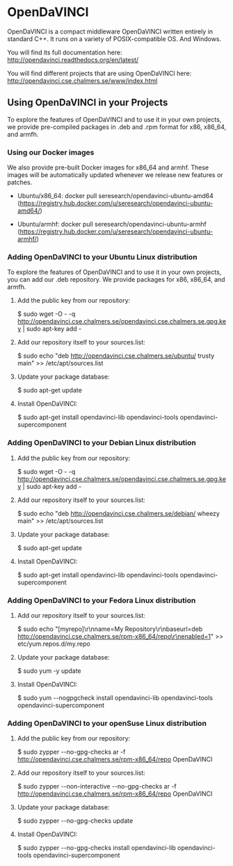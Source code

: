 # OpenDaVINCI

OpenDaVINCI is a compact middleware OpenDaVINCI written entirely in standard C++.
It runs on a variety of POSIX-compatible OS. And Windows.

You will find its full documentation here: http://opendavinci.readthedocs.org/en/latest/

You will find different projects that are using OpenDaVINCI here: http://opendavinci.cse.chalmers.se/www/index.html

## Using OpenDaVINCI in your Projects

To explore the features of OpenDaVINCI and to use it in your own projects, we provide pre-compiled
packages in .deb and .rpm format for x86, x86_64, and armfh.

### Using our Docker images

We also provide pre-built Docker images for x86_64 and armhf. These images will be automatically updated whenever
we release new features or patches.

* Ubuntu/x86_64: docker pull seresearch/opendavinci-ubuntu-amd64 (https://registry.hub.docker.com/u/seresearch/opendavinci-ubuntu-amd64/)

* Ubuntu/armhf: docker pull seresearch/opendavinci-ubuntu-armhf (https://registry.hub.docker.com/u/seresearch/opendavinci-ubuntu-armhf/)

### Adding OpenDaVINCI to your Ubuntu Linux distribution

To explore the features of OpenDaVINCI and to use it in your own projects, you can add our .deb repository. We provide
packages for x86, x86_64, and armfh.

1. Add the public key from our repository:

    $ sudo wget -O - -q http://opendavinci.cse.chalmers.se/opendavinci.cse.chalmers.se.gpg.key | sudo apt-key add -

2. Add our repository itself to your sources.list:

    $ sudo echo "deb http://opendavinci.cse.chalmers.se/ubuntu/ trusty main" >> /etc/apt/sources.list

3. Update your package database:

    $ sudo apt-get update

4. Install OpenDaVINCI:

    $ sudo apt-get install opendavinci-lib opendavinci-tools opendavinci-supercomponent


### Adding OpenDaVINCI to your Debian Linux distribution

1. Add the public key from our repository:

    $ sudo wget -O - -q http://opendavinci.cse.chalmers.se/opendavinci.cse.chalmers.se.gpg.key | sudo apt-key add -

2. Add our repository itself to your sources.list:

    $ sudo echo "deb http://opendavinci.cse.chalmers.se/debian/ wheezy main" >> /etc/apt/sources.list

3. Update your package database:

    $ sudo apt-get update

4. Install OpenDaVINCI:

    $ sudo apt-get install opendavinci-lib opendavinci-tools opendavinci-supercomponent


### Adding OpenDaVINCI to your Fedora Linux distribution

1. Add our repository itself to your sources.list:

    $ sudo echo "[myrepo]\r\nname=My Repository\r\nbaseurl=deb http://opendavinci.cse.chalmers.se/rpm-x86_64/repo\r\nenabled=1" >> etc/yum.repos.d/my.repo

2. Update your package database:

   $ sudo yum -y update

3. Install OpenDaVINCI:

   $ sudo yum --nogpgcheck install opendavinci-lib opendavinci-tools opendavinci-supercomponent
   
   
### Adding OpenDaVINCI to your openSuse Linux distribution

1. Add the public key from our repository:

    $ sudo zypper --no-gpg-checks ar -f http://opendavinci.cse.chalmers.se/rpm-x86_64/repo OpenDaVINCI

2. Add our repository itself to your sources.list:

    $ sudo zypper --non-interactive --no-gpg-checks ar -f http://opendavinci.cse.chalmers.se/rpm-x86_64/repo OpenDaVINCI

3. Update your package database:

    $ sudo zypper --no-gpg-checks update

4. Install OpenDaVINCI:

   $ sudo zypper --no-gpg-checks install opendavinci-lib opendavinci-tools opendavinci-supercomponent
   
